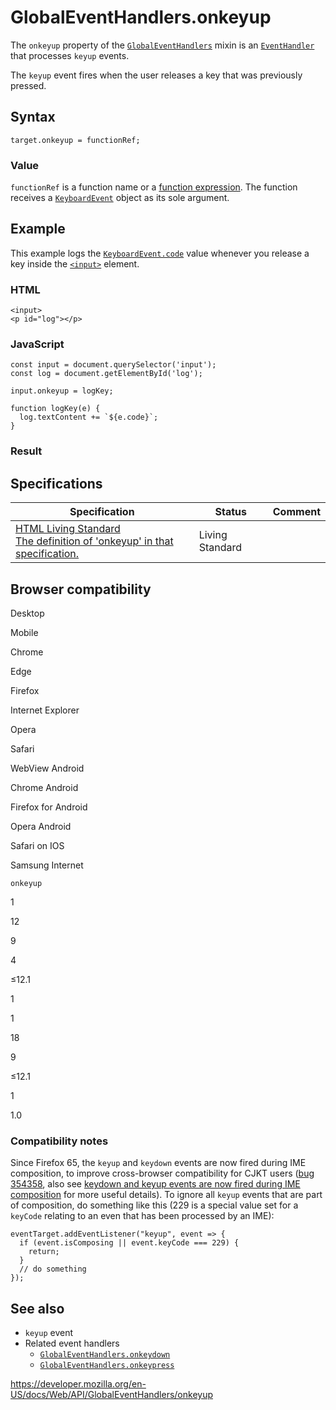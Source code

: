 GlobalEventHandlers.onkeyup
===========================

The `onkeyup` property of the [`GlobalEventHandlers`](../globaleventhandlers) mixin is an [`EventHandler`](https://developer.mozilla.org/en-US/docs/Web/Events/Event_handlers) that processes `keyup` events.

The `keyup` event fires when the user releases a key that was previously pressed.

Syntax
------

    target.onkeyup = functionRef;

### Value

`functionRef` is a function name or a [function expression](https://developer.mozilla.org/en-US/docs/Web/JavaScript/Reference/Operators/function). The function receives a [`KeyboardEvent`](../keyboardevent) object as its sole argument.

Example
-------

This example logs the [`KeyboardEvent.code`](../keyboardevent/code) value whenever you release a key inside the [`<input>`](https://developer.mozilla.org/en-US/docs/Web/HTML/Element/input) element.

### HTML

    <input>
    <p id="log"></p>

### JavaScript

    const input = document.querySelector('input');
    const log = document.getElementById('log');

    input.onkeyup = logKey;

    function logKey(e) {
      log.textContent += `${e.code}`;
    }

### Result

Specifications
--------------

<table><thead><tr class="header"><th>Specification</th><th>Status</th><th>Comment</th></tr></thead><tbody><tr class="odd"><td><a href="https://html.spec.whatwg.org/multipage/webappapis.html#handler-onkeyup">HTML Living Standard<br />
<span class="small">The definition of 'onkeyup' in that specification.</span></a></td><td><span class="spec-living">Living Standard</span></td><td></td></tr></tbody></table>

Browser compatibility
---------------------

Desktop

Mobile

Chrome

Edge

Firefox

Internet Explorer

Opera

Safari

WebView Android

Chrome Android

Firefox for Android

Opera Android

Safari on IOS

Samsung Internet

`onkeyup`

1

12

9

4

≤12.1

1

1

18

9

≤12.1

1

1.0

### Compatibility notes

Since Firefox 65, the `keyup` and `keydown` events are now fired during IME composition, to improve cross-browser compatibility for CJKT users ([bug 354358](https://bugzilla.mozilla.org/show_bug.cgi?id=354358), also see [keydown and keyup events are now fired during IME composition](https://github.com/mdn/kuma/issues/7647) for more useful details). To ignore all `keyup` events that are part of composition, do something like this (229 is a special value set for a `keyCode` relating to an even that has been processed by an IME):

    eventTarget.addEventListener("keyup", event => {
      if (event.isComposing || event.keyCode === 229) {
        return;
      }
      // do something
    });

See also
--------

-   `keyup` event
-   Related event handlers
    -   [`GlobalEventHandlers.onkeydown`](onkeydown)
    -   [`GlobalEventHandlers.onkeypress`](onkeypress)

<a href="https://developer.mozilla.org/en-US/docs/Web/API/GlobalEventHandlers/onkeyup" class="_attribution-link">https://developer.mozilla.org/en-US/docs/Web/API/GlobalEventHandlers/onkeyup</a>

